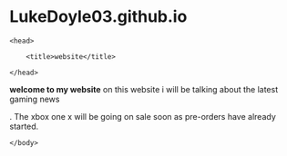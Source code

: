 # LukeDoyle03.github.io

<!DOCTYPE HTML>

<html>

    <head>

        <title>website</title>

    </head>
<strong>welcome to my website</strong>
    <body>
  on this website i will be talking about the latest gaming news
  
  . The xbox one x will be going on sale soon as pre-orders have already started.
        
        
    </body>

</html>
